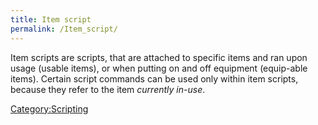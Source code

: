 ```yaml
---
title: Item script
permalink: /Item_script/
---
```


Item scripts are scripts, that are attached to specific items and ran upon usage (usable items), or when putting on and off equipment (equip-able items). Certain script commands can be used only within item scripts, because they refer to the item *currently in-use*.

[Category:Scripting](/Category:Scripting "wikilink")
